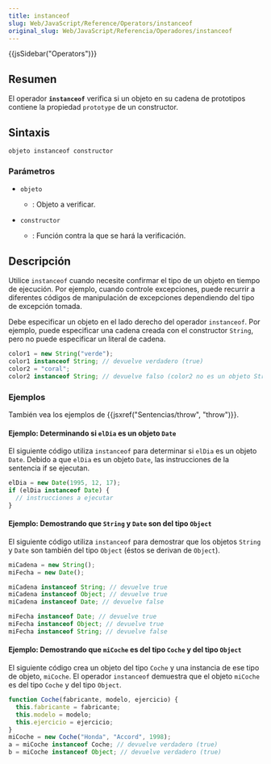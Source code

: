 ```yaml
---
title: instanceof
slug: Web/JavaScript/Reference/Operators/instanceof
original_slug: Web/JavaScript/Referencia/Operadores/instanceof
---
```


{{jsSidebar("Operators")}}

## Resumen

El operador **`instanceof`** verifica si un objeto en su cadena de prototipos contiene la propiedad `prototype` de un constructor.

## Sintaxis

```
objeto instanceof constructor
```

### Parámetros

- `objeto`

  - : Objeto a verificar.

- `constructor`
  - : Función contra la que se hará la verificación.

## Descripción

Utilice `instanceof` cuando necesite confirmar el tipo de un objeto en tiempo de ejecución. Por ejemplo, cuando controle excepciones, puede recurrir a diferentes códigos de manipulación de excepciones dependiendo del tipo de excepción tomada.

Debe especificar un objeto en el lado derecho del operador `instanceof`. Por ejemplo, puede especificar una cadena creada con el constructor `String`, pero no puede especificar un literal de cadena.

```js
color1 = new String("verde");
color1 instanceof String; // devuelve verdadero (true)
color2 = "coral";
color2 instanceof String; // devuelve falso (color2 no es un objeto String)
```

### Ejemplos

También vea los ejemplos de {{jsxref("Sentencias/throw", "throw")}}.

#### Ejemplo: Determinando si `elDia` es un objeto `Date`

El siguiente código utiliza `instanceof` para determinar si `elDia` es un objeto `Date`. Debido a que `elDia` es un objeto `Date`, las instrucciones de la sentencia if se ejecutan.

```js
elDia = new Date(1995, 12, 17);
if (elDia instanceof Date) {
  // instrucciones a ejecutar
}
```

#### Ejemplo: Demostrando que `String` y `Date` son del tipo `Object`

El siguiente código utiliza `instanceof` para demostrar que los objetos `String` y `Date` son también del tipo `Object` (éstos se derivan de `Object`).

```js
miCadena = new String();
miFecha = new Date();

miCadena instanceof String; // devuelve true
miCadena instanceof Object; // devuelve true
miCadena instanceof Date; // devuelve false

miFecha instanceof Date; // devuelve true
miFecha instanceof Object; // devuelve true
miFecha instanceof String; // devuelve false
```

#### Ejemplo: Demostrando que `miCoche` es del tipo `Coche` y del tipo `Object`

El siguiente código crea un objeto del tipo `Coche` y una instancia de ese tipo de objeto, `miCoche`. El operador `instanceof` demuestra que el objeto `miCoche` es del tipo `Coche` y del tipo `Object`.

```js
function Coche(fabricante, modelo, ejercicio) {
  this.fabricante = fabricante;
  this.modelo = modelo;
  this.ejercicio = ejercicio;
}
miCoche = new Coche("Honda", "Accord", 1998);
a = miCoche instanceof Coche; // devuelve verdadero (true)
b = miCoche instanceof Object; // devuelve verdadero (true)
```
